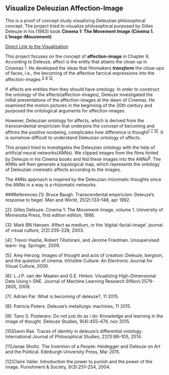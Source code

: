 ## Visualize Deleuzian Affection-Image
This is a proof of concept study visualizing Deleuzian philosophical concept. The project tried to visualize philosophical purposed by Gilles Deleuze in his (1983) book **Cinema 1: The Movement Image (Cinéma 1. L'Image-Mouvement)**

[Direct Link to the Visualization]()

This project focuses on the concept of **affection-image** in Chapter 6. According to Deleuze, affect is the entity that attains the close-up in Cinemas <sup>[1](#2)</sup>. He developed the ideas that filmmakers ***transform*** the close-ups of faces, i.e., the becoming of the affective farcical expressions into the affection-images <sup>[3](#3)</sup> <sup>[8](#8)</sup> <sup>[12](#12)</sup>.

If affects are entities then they should have ontology. In order to construct the ontology of the affects(affection-images), Deleuze investigated the initial presentations of the affection-images at the dawn of Cinemas. He examined the motion pictures in the beginning of the 20th century and purposed the ontological arguments for affection-images.

However, Deleuzian ontology for affects, which is derived from the transcendental empiricism that underpins the concept of becoming and affirms the positive nonbeing, complicates how difference is thought<sup>[1](#1)</sup> <sup>[7](#7)</sup> <sup>[10](#10)</sup>. It is somehow difficult to understand Deleuzian ontology of affects.

This project tried to investigates the Deleuzian ontology with the help of artificial neural networks(ANNs). We clipped images from the films hinted by Deleuze in his Cinema books and fed these images into the ANNs<sup>[6](#6)</sup>. The ANNs will then generate a topological map, which represents the ontology of Deleuzian cinematic affects according to the images.

The ANNs approach is inspired by the Deleuzian rhizomatic thoughts since the ANNs in a way is a rhizomatic networks.

###References
[1]: <a name="1">Bruce Baugh. Transcendental empiricism: Deleuze’s response to hegel. Man and World, 25(2):133–148, apr 1992.</a>

[2]: <a name="2">Gilles Deleuze. Cinema 1: The Movement-Image, volume 1. University of Minnesota Press, first edition edition, 1986.</a>

[3]: <a name="3">Mark BN Hansen. Affect as medium, or the ’digital-facial-image’. journal of visual culture, 2(2):205–228, 2003.</a>

[4]: <a name="4">Trevor Hastie, Robert Tibshirani, and Jerome Friedman. Unsupervised learn- ing. Springer, 2009.</a>

[5]: <a name="5">Amy Herzog. Images of thought and acts of creation: Deleuze, bergson, and the question of cinema. InVisible Culture: An Electronic Journal for Visual Culture, 2000.</a>

[6]: <a name="6">L.J.P. van der Maaten and G.E. Hinton. Visualizing High-Dimensional Data Using t-SNE. Journal of Machine Learning Research 9(Nov):2579-2605, 2008.</a>

[7]: <a name="7">Adrian Par. What is becoming of deleuze?, 11 2015.</a>

[8]: <a name="8">Patricia Pisters. Deleuze’s metallurgic machines, 11 2015.</a>

[9]: <a name="9">Tano S. Posteraro. Do not just do as i do: Knowledge and learning in the image of thought. Deleuze Studies, 9(4):455–474, nov 2015.</a>

[10]<a name="10">Gavin Rae. Traces of identity in deleuze’s differential ontology. International Journal of Philosophical Studies, 22(1):86–105, 2014.</a>

[11]<a name="11">Janae Sholtz. The Invention of a People: Heidegger and Deleuze on Art and the Political. Edinburgh University Press, Mar 2015.</a>

[12]<a name="12">Claire Valier. Introduction the power to punish and the power of the image. Punishment & Society, 6(3):251–254, 2004.</a>



